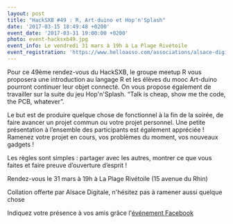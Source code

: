 ```yaml
---
layout: post
title: "HackSXB #49 : R, Art-duino et Hop'n'Splash"
date: '2017-03-15 18:49:48 +0200'
event_date: '2017-03-31 19:00:00 +0200'
photo: event-hacksxb49.jpg
event_info: Le vendredi 31 mars à 19h à La Plage Rivétoile
event_registration: 'https://www.helloasso.com/associations/alsace-digitale/evenements/hacksxb-49-r-art-duino-et-hop-n-splash'
---
```

Pour ce 49ème rendez-vous du HackSXB, le groupe meetup R vous proposera une introduction au langage R et les élèves du mooc Art-duino pourront continuer leur objet connecté. On vous propose également de travailler sur la suite du jeu Hop'n'Splash.
“Talk is cheap, show me the code, the PCB, whatever”.

Le but est de produire quelque chose de fonctionnel à la fin de la soirée, de faire avancer un projet commun ou votre projet personnel. Une petite présentation à l’ensemble des participants est également appréciée ! Ramenez votre projet en cours, vos problèmes du moment, vos nouveaux gadgets !

Les règles sont simples : partager avec les autres, montrer ce que vous faites et faire preuve d’ouverture d’esprit !

Rendez-vous le 31 mars à 19h à La Plage Rivétoile (15 avenue du Rhin)

Collation offerte par Alsace Digitale, n'hésitez pas à ramener aussi quelque chose

Indiquez votre présence à vos amis grâce l'[événement Facebook](https://www.facebook.com/events/857520577720096/)